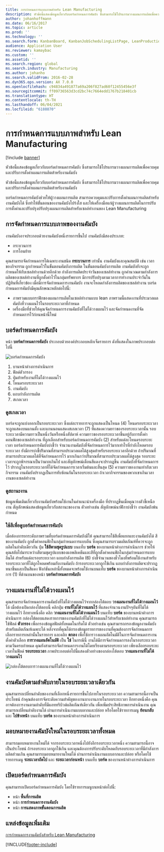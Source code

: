 ```yaml
---
title: การกำหนดการแบบภาพสำหรับ Lean Manufacturing
description: หัวข้อนี้แสดงข้อมูลเกี่ยวกับบอร์ดกำหนดการคัมบัง ซึ่งสามารถใช้โปรแกรมวางแผนการผลิตเพื่อควบคุมและปรับการตั้งค่าแผนการผลิตสำหรับงานคัมบัง
author: johanhoffmann
ms.date: 06/16/2017
ms.topic: article
ms.prod: ''
ms.technology: ''
ms.search.form: KanbanBoard, KanbanJobSchedulingListPage, LeanProductionFlowVisualization, KanbanBoardUnplannedJobs
audience: Application User
ms.reviewer: kamaybac
ms.custom: ''
ms.assetid: ''
ms.search.region: global
ms.search.industry: Manufacturing
ms.author: johanho
ms.search.validFrom: 2016-02-28
ms.dyn365.ops.version: AX 7.0.0
ms.openlocfilehash: c94834a491877a69a206f827ad60f12455456e3f
ms.sourcegitcommit: ff09736563d3cd2bc74c7664edd1767b218401cb
ms.translationtype: HT
ms.contentlocale: th-TH
ms.lasthandoff: 06/04/2021
ms.locfileid: "6188870"
---
```

# <a name="visual-scheduling-for-lean-manufacturing"></a>การกำหนดการแบบภาพสำหรับ Lean Manufacturing

[!include [banner](../includes/banner.md)]

หัวข้อนี้แสดงข้อมูลเกี่ยวกับบอร์ดกำหนดการคัมบัง ซึ่งสามารถใช้โปรแกรมวางแผนการผลิตเพื่อควบคุมและปรับการตั้งค่าแผนการผลิตสำหรับงานคัมบัง

หัวข้อนี้แสดงข้อมูลเกี่ยวกับบอร์ดกำหนดการคัมบัง ซึ่งสามารถใช้โปรแกรมวางแผนการผลิตเพื่อควบคุมและปรับการตั้งค่าแผนการผลิตสำหรับงานคัมบัง

บอร์ดกำหนดการคัมบังช่วยให้ผู้วางแผนการผลิต สามารถควบคุมและปรับการตั้งค่าแผนการผลิตสำหรับงานคัมบังได้ ซึ่งทำให้ขั้นตอนของงานคัมบังโปร่งใส และให้เครื่องมือแก่ผู้วางแผนการผลิตในการปรับการตั้งค่าและปรับปรุงปรับปรุงแผนการผลิตสำหรับเซลล์ทำงานของ Lean Manufacturing

## <a name="visual-scheduling-of-kanban-jobs"></a>การจัดกำหนดการแบบภาพของงานคัมบัง
งานคัมบังอาจประกอบด้วยงานคัมบังหนึ่งรายการขึ้นไป งานคัมบังมีสองประเภท:

-   กระบวนการ
-   การโอนย้าย

คุณสามารถจัดกำหนดการได้เฉพาะงานชนิด **กระบวนการ** เท่านั้น งานคัมบังและคุณสมบัติ เช่น เวลาของกิจกรรม ถูกกำหนดไว้ในขั้นตอนคัมบังการผลิต ในขั้นตอนคัมบังการผลิต งานคัมบังยังจะถูกกำหนดให้กับเซลล์ทำงานด้วยอีกด้วย กำลังการผลิตประจำวันของเซลล์ทำงาน ถูกคำนวณตามกำลังการผลิตของเซลล์ทำงานที่ถูกตั้งค่าไว้ในกลุ่มทรัพยากร มีการปรับปรุงตามเวลาการทำงานประจำวันในปฏิทินที่เกี่ยวข้อง เมื่อมีการจัดกำหนดการงานคัมบัง งานจะโหลดกำลังการผลิตของเซลล์ทำงาน บอร์ดกำหนดการคัมบังมีคุณลักษณะหลักต่อไปนี้:

-   ภาพรวมแบบกราฟิกของแผนการผลิตในเซลล์ทำงานแบบ lean ภาพรวมนี้แสดงงานที่ประมวลผลคัมบังที่วางแผนไว้ในรอบระยะเวลาที่กำหนด
-   เครื่องมือที่ช่วยให้คุณจัดกำหนดการงานคัมบังที่ไม่ได้วางแผนไว้ และจัดกำหนดงานที่จัดกำหนดการไว้ก่อนหน้านี้ใหม่

## <a name="kanban-schedule-board"></a>บอร์ดกำหนดการคัมบัง
หน้า **บอร์ดกำหนดการคัมบัง** ประกอบด้วยองค์ประกอบหลักเจ็ดรายการ ดังที่แสดงในภาพประกอบต่อไปนี้ 

![บอร์ดกำหนดการคัมบัง](./media/kanban-schedule-board-1024x554.png)
1.  บานหน้าต่างการดำเนินการ
2.  ฟิลด์ตัวกรอง
3.  ปุ่มสำหรับงานที่ไม่ได้วางแผนไว้
4.  โหนดรอบระยะเวลา
5.  งานคัมบัง
6.  แถบกำลังการผลิต
7.  สเกลเวลา

### <a name="view-the-time-scale"></a>ดูสเกลเวลา

บอร์ดจะถูกแบ่งออกเป็นรอบระยะเวลา ซึ่งแต่ละรายการจะถูกแสดงเป็นโหนด (4) โหนดรอบระยะเวลาจะถูกแสดงบนแกนตั้ง และแกนนอนแสดงสเกลเวลา (7) ที่แสดงความยาวของรอบระยะเวลานั้น รอบระยะเวลามีความยาวเป็นหนึ่งวันหรือหนึ่งสัปดาห์ ความยาวของรอบระยะเวลาขึ้นอยู่กับการตั้งค่าคอนฟิกของเซลล์ทำงาน ที่ถูกเลือกสำหรับบอร์ดกำหนดการคัมบัง (2) สำหรับแต่ละโหนดรอบระยะเวลา บอร์ดกำหนดการคัมบังบ่งชี้ว่า จำนวนงานคัมบังที่จัดกำหนดการไว้มากเท่าไรที่กำลังโหลดรอบระยะเวลา ยังมีการบ่งชี้ปริมาณที่สามารถประมวลผลได้สูงสุดสำหรับรอบระยะเวลาอีกด้วย ถ้าปริมาณที่สามารถประมวลผลได้ที่จัดกำหนดการไว้ มากเกินกว่าปริมาณที่สามารถประมวลผลได้สูงสุด รอบระยะเวลาจะถูกพิจารณาเป็นว่ามากเกินไป และสัญลักษณ์เตือนสีแดงจะปรากฏขึ้น งานคัมบังที่จัดกำหนดการไว้ ปรากฏในรอบระยะเวลาที่ได้จัดกำหนดการเวลาเริ่มต้นและสิ้นสุด (5) ความยาวของงานเท่ากับเวลากิจกรรม งานคัมบังปรากฏเป็นการทับซ้อนกันในรอบระยะเวลา ถ้าเวลากิจกรรมของพวกเขาเกินเวลางานของเซลล์ทำงาน

### <a name="view-job-status"></a>ดูสถานะงาน

ข้อมูลเพิ่มเติมเกี่ยวกับงานคัมบังพร้อมใช้งานในคำแนะนำเครื่องมือ ที่ปรากฏขึ้นเมื่อคุณวางตัวชี้เหนืองาน สัญลักษณ์แสดงข้อมูลเกี่ยวกับสถานะของงาน ตัวอย่างเช่น สัญลักษณ์นาฬิกาบ่งชี้ว่า งานคัมบังพ้นกำหนด

### <a name="use-colors-to-view-the-kanban-schedule-board"></a>ใช้สีเพื่อดูบอร์ดกำหนดการคัมบัง

เมื่อต้องการยกระดับภาพรวมที่บอร์ดกำหนดการคัมบังมีให้ คุณสามารถใช้สีเพื่อแยกแยะงานคัมบังได้ สีของงานคัมบัง ถูกตั้งค่าคอนฟิกในกลุ่มกำหนดการแบบลีน ซึ่งคุณสามารถรวมผลิตภัณฑ์ที่ควรจะถูกผลิตในลำดับเดียวกัน ปุ่ม **ใช้สีตามชุดรูปแบบ** บนแท็บ **บอร์ด** ของบานหน้าต่างการดำเนินการ ช่วยให้คุณสลับไปมาระหว่างสีตามชุดรูปแบบของแอพลิเคชันและสีที่ถูกตั้งค่าคอนฟิกในกลุ่มกำหนดการแบบลีนได้ สำหรับแต่ละรอบระยะเวลา แถบกำลังการผลิต (6) บ่งชี้จำนวนของชั่วโมงที่พร้อมใช้งานสำหรับรอบระยะเวลาที่ได้ถูกโหลดพร้อมกับงานคัมบัง ถ้ารอบระยะเวลาถูกใช้เกิน แถบกำลังการผลิตจะปรากฏหนาขึ้นและเป็นสีแดง ฟังก์ชันเหล่านี้ทั้งหมดจะพร้อมใช้งานบนแท็บ **บอร์ด** ของบานหน้าต่างการดำเนินการ (1) ที่ด้านบนของหน้า **บอร์ดกำหนดการคัมบัง**

## <a name="plan-unplanned-jobs"></a>วางแผนงานที่ไม่ได้วางแผนไว้
คุณสามารถจัดกำหนดการงานคัมบังที่ไม่ได้วางแผนไว้จากกล่องโต้ตอบ **วางแผนงานที่ไม่ได้วางแผนไว้** ได้ เมื่อต้องเปิดกล่องโต้ตอบนี้ คลิกปุ่ม **งานที่ไม่ได้วางแผนไว้** ที่แสดงจำนวนงานปัจจุบันที่ไม่ได้วางแผนไว้ อีกทางหนึ่งคือ คลิก **วางแผนงานที่ไม่ได้วางแผนไว้** บนแท็บ **บอร์ด** ของบานหน้าต่างการดำเนินการ กล่องโต้ตอบแสดงรายการของงานคัมบังที่ไม่ได้วางแผนไว้สำหรับเซลล์ทำงาน คุณสามารถใช้ฟิลด์ **ตัวกรอง** เพื่อกรองข้อมูลฟิลด์ทั้งหมดในกริดได้ ตัวอย่างเช่น คุณสามารถกรองข้อมูลงานคัมบังสำหรับผลิตภัณฑ์เฉพาะได้ หลังจากที่คุณได้กรองข้อมูลรายการของงานที่คุณต้องการจัดกำหนดการ เลือกรายการเหล่านั้นในรายการ และคลิก **ตกลง** เพื่อใช้การวางแผนอัตโนมัติในการจัดกำหนดการงาน ตั้งค่าตัวเลือก **การวางแผนอัตโนมัติ** เป็น **ใช่** ในกรณีนี้ งานได้มีการจัดกำหนดการลงในรอบระยะเวลาตามวันครบกำหนด คุณยังสามารถจัดกำหนดการงานได้โดยเรียงตามรอบระยะเวลา เพียงเลือกรอบระยะเวลาในฟิลด์ **รอบระยะเวลา** ภาพประกอบต่อไปนี้แสดงตัวอย่างของกล่องโต้ตอบ **วางแผนงานที่ไม่ได้วางแผนไว้** 

![กล่องโต้ตอบการวางแผนงานที่ไม่ได้วางแผนไว้](./media/plan-unplanned-jobs-1024x564.png)

## <a name="sequence-kanban-jobs-within-the-same-period"></a>งานคัมบังตามลำดับภายในรอบระยะเวลาเดียวกัน
คุณสามารถเปลี่ยนลำดับของงานที่เลือกหนึ่งรายการขึ้นไปภายในรอบระยะเวลา ความสามารถนี้อาจเป็นประโยชน์ ถ้าคุณต้องการจัดระดับความสำคัญของงานบางงานภายในรอบระยะเวลา อีกทางหนึ่งคือ คุณอาจต้องการงานตามลำดับที่มีแอททริบิวต์ผลิตภัณฑ์เดียวกัน เพื่อเพิ่มประสิทธิภาพการดำเนินงาน คุณสามารถเปลี่ยนลำดับงานได้ ผ่านการดำเนินงานแบบลากและปล่อย หรือโดยใช้รายการเมนู **ย้อนกลับ** และ **ไปข้างหน้า** บนแท็บ **บอร์ด** ของบานหน้าต่างการดำเนินการ

## <a name="reassign-kanban-jobs-across-periods"></a>มอบหมายงานคัมบังใหม่ในรอบระยะเวลาทั้งหมด
สามารถมอบหมายงานใหม่ได้ จากรอบระยะเวลาหนึ่งไปยังอีกรอบระยะเวลาหนึ่ง ความสามารถนี้อาจเป็นประโยชน์ ถ้ารอบระยะเวลาถูกใช้เกิน และคุณต้องการปรับระดับโหลดกับรอบระยะเวลาที่มีกำลังการผลิตส่วนเกิน คุณสามารถมอบหมายงานใหม่ได้ ผ่านการดำเนินงานแบบลากและปล่อย หรือโดยใช้รายการเมนู **ระยะเวลาถัดไป** และ **ระยะเวลาก่อนหน้า** บนแท็บ **บอร์ด** ของบานหน้าต่างการดำเนินการ

## <a name="open-the-kanban-schedule-board"></a>เปิดบอร์ดกำหนดการคัมบัง
คุณสามารถเปิดบอร์ดกำหนดการคัมบัง โดยใช้รายการเมนูบนหน้าต่อไปนี้:

-   หน้า **พื้นที่การผลิต**
-   หน้า **การกำหนดการงานคัมบัง**
-   หน้า **การแสดงภาพขั้นตอนการผลิต**


## <a name="additional-resources"></a>แหล่งข้อมูลเพิ่มเติม

[การกำหนดการงานคัมบังสำหรับ Lean Manufacturing](lean-manufacturing-kanban-job-scheduling.md)



[!INCLUDE[footer-include](../../includes/footer-banner.md)]
